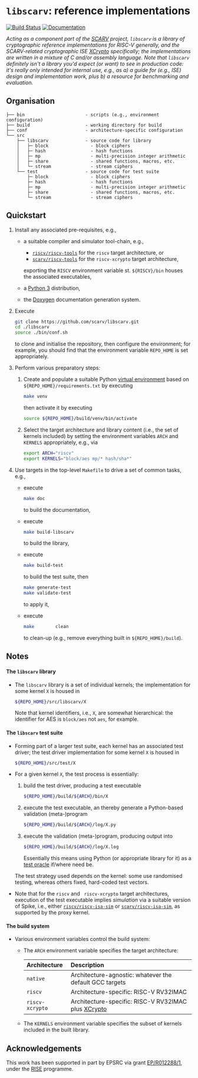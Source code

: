 # `libscarv`: reference implementations

<!--- -------------------------------------------------------------------- --->

[![Build Status](https://travis-ci.com/scarv/libscarv.svg)](https://travis-ci.com/scarv/libscarv)
[![Documentation](https://codedocs.xyz/scarv/libscarv.svg)](https://codedocs.xyz/scarv/libscarv)

<!--- -------------------------------------------------------------------- --->

*Acting as a component part of the
[SCARV](https://www.scarv.org)
project,
`libscarv` is a library of cryptographic reference implementations for 
RISC-V generally, *and* the SCARV-related cryptographic ISE
[XCrypto](https://github.com/scarv/xcrypto)
specifically; the implementations are written in a mixture of C and/or
assembly language.
Note that `libscarv` definitely isn't a library you'd expect (or want)
to see in production code: it's really only intended for internal use, 
e.g., as
a) a guide for (e.g., ISE) design and implementation work, 
   plus
b) a resource for benchmarking and evaluation.*

<!--- -------------------------------------------------------------------- --->

## Organisation

```
├── bin                       - scripts (e.g., environment configuration)
├── build                     - working directory for build
├── conf                      - architecture-specific configuration
└── src                       
    ├── libscarv              - source code for library
    │   ├─ block                - block ciphers
    │   ├─ hash                 - hash functions
    │   ├─ mp                   - multi-precision integer arithmetic
    │   ├─ share                - shared functions, macros, etc.
    │   └─ stream               - stream ciphers
    └── test                  - source code for test suite
        ├─ block                - block ciphers
        ├─ hash                 - hash functions
        ├─ mp                   - multi-precision integer arithmetic
        ├─ share                - shared functions, macros, etc.
        └─ stream               - stream ciphers
```

<!--- -------------------------------------------------------------------- --->

## Quickstart

1. Install any associated pre-requisites, e.g.,

   - a suitable
     compiler 
     and 
     simulator 
     tool-chain,
     e.g.,

     - [`riscv/riscv-tools`](https://github.com/riscv/riscv-tools)
       for the 
       `riscv`
       target architecture,
       or
     - [`scarv/riscv-tools`](https://github.com/scarv/riscv-tools)
       for the 
       `riscv-xcrypto`
       target architecture,

     exporting the
     `RISCV`
     environment variable st.
     `${RISCV}/bin` 
     houses the associated executables,
   - a
     [Python 3](https://www.python.org)
     distribution,
   - the
     [Doxygen](http://www.doxygen.nl)
     documentation generation system.

2. Execute

   ```sh
   git clone https://github.com/scarv/libscarv.git
   cd ./libscarv
   source ./bin/conf.sh
   ```

   to clone and initialise the repository,
   then configure the environment;
   for example, you should find that the environment variable
   `REPO_HOME`
   is set appropriately.

3. Perform various preparatory steps:

   1. Create and populate a suitable Python
      [virtual environment](https://docs.python.org/library/venv.html)
      based on `${REPO_HOME}/requirements.txt` by executing
   
      ```sh
      make venv
      ```
   
      then activate it by executing
   
      ```sh
      source ${REPO_HOME}/build/venv/bin/activate
      ```

   2. Select the
      target architecture
      and
      library content (i.e., the set of kernels included)
      by setting the environment variables
      `ARCH`
      and
      `KERNELS`
      appropriately,
      e.g., via

      ```sh
      export ARCH="riscv"
      export KERNELS="block/aes mp/* hash/sha*"
      ```

4. Use targets in the top-level `Makefile` to drive a set of
   common tasks, e.g.,

   - execute

     ```sh
     make doc
     ```
   
     to build the documentation,

   - execute 

     ```sh
     make build-libscarv
     ```
      
     to build the library,

   - execute

     ```sh
     make build-test
     ```

     to build the test suite, then

     ```sh
     make generate-test
     make validate-test
     ```

     to apply it,

   - execute

     ```sh
     make        clean
     ```

     to clean-up
     (e.g., remove everything built in `${REPO_HOME}/build`).

<!--- -------------------------------------------------------------------- --->

## Notes

#### The `libscarv` library

- The `libscarv` library is a set of individual kernels; 
  the             implementation for some kernel `X` is housed in

  ```sh
  ${REPO_HOME}/src/libscarv/X
  ```

  Note that kernel identifiers, i.e., `X`, are somewhat hierarchical:
  the identifier for AES is `block/aes` not `aes`, for example.

#### The `libscarv` test suite

- Forming part of a larger test suite, each kernel has an associated
  test driver;
  the test driver implementation for some kernel `X` is housed in

  ```sh
  ${REPO_HOME}/src/test/X
  ```

- For a given kernel `X`, the test process is essentially:

  1. build the test driver, producing a test executable

     ```sh
     ${REPO_HOME}/build/${ARCH}/bin/X
     ```

  2. execute the test executable, an thereby generate a Python-based
     validation (meta-)program

     ```sh
     ${REPO_HOME}/build/${ARCH}/log/X.py
     ```

  3. execute the validation (meta-)program, producing output into

     ```sh
     ${REPO_HOME}/build/${ARCH}/log/X.log
     ```

     Essentially this means using Python (or appropriate library for
     it) as a 
     [test oracle](https://en.wikipedia.org/wiki/Test_oracle)
     if/where need be.

  The test strategy used depends on the kernel: some use randomised 
  testing, whereas others fixed, hard-coded test vectors.

- Note that for the 
  `riscv` 
  and `
  riscv-xcrypto` 
  target architectures, execution of the test executable implies
  *simulation* via a suitable version of Spike, i.e., either
  [`riscv/riscv-isa-sim`](https://github.com/riscv/riscv-isa-sim)
  or
  [`scarv/riscv-isa-sim`](https://github.com/riscv/riscv-isa-sim),
  as supported by the proxy kernel.

#### The build system

- Various environment variables control the build system:

  - The 
    `ARCH`
    environment variable specifies
    the target architecture:
  
    | Architecture    | Description                                                                             |
    | :-------------- | :-------------------------------------------------------------------------------------- |
    | `native`        | Architecture-agnostic: whatever the default GCC targets                                 |
    | `riscv`         | Architecture-specific: RISC-V RV32IMAC                                                  |
    | `riscv-xcrypto` | Architecture-specific: RISC-V RV32IMAC plus [XCrypto](https://github.com/scarv/xcrypto) |
  
  - The
    `KERNELS`
    environment variable specifies
    the subset of kernels included in the built library.

<!--- -------------------------------------------------------------------- --->

## Acknowledgements

This work has been supported in part by EPSRC via grant 
[EP/R012288/1](https://gow.epsrc.ukri.org/NGBOViewGrant.aspx?GrantRef=EP/R012288/1),
under the [RISE](http://www.ukrise.org) programme.

<!--- -------------------------------------------------------------------- --->
